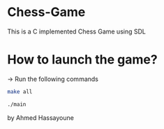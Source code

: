 # Chess-Game
This is a C implemented Chess Game using SDL

# How to launch the game?
-> Run the following commands

```bash
make all
```
```bash
./main
```

by Ahmed Hassayoune
